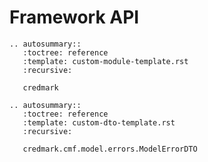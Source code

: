 # Framework API

```{eval-rst}
.. autosummary::
   :toctree: reference
   :template: custom-module-template.rst
   :recursive:

   credmark
```

```{eval-rst}
.. autosummary::
   :toctree: reference
   :template: custom-dto-template.rst
   :recursive:

   credmark.cmf.model.errors.ModelErrorDTO
```
